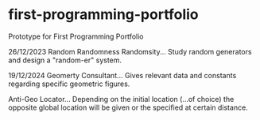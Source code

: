 # first-programming-portfolio
Prototype for First Programming Portfolio

26/12/2023
Random Randomness Randomsity...
Study random generators and design a "random-er" system.

19/12/2024
Geomerty Consultant...
Gives relevant data and constants regarding specific geometric figures.

Anti-Geo Locator...
Depending on the initial location (...of choice) the opposite global location will be given or the specified at certain distance.
